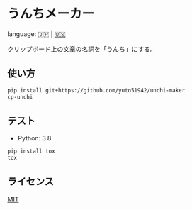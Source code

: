 # うんちメーカー

language: 🇯🇵 | [🇺🇸](../README.md)

クリップボード上の文章の名詞を「うんち」にする。

## 使い方

```bash
pip install git+https://github.com/yuto51942/unchi-maker
cp-unchi
```

## テスト

- Python: 3.8

```bash
pip install tox
tox
```

## ライセンス

[MIT](../LICENSE)
